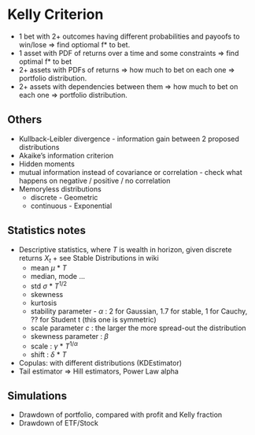 # Kelly Criterion

* 1 bet with 2+ outcomes having different probabilities and payoofs to win/lose => find optiomal f* to bet.
* 1 asset with PDF of returns over a time and some constraints => find optimal f* to bet
* 2+ assets with PDFs of returns => how much to bet on each one => portfolio distribution.
* 2+ assets with dependencies between them => how much to bet on each one => portfolio distribution.

## Others

* Kullback-Leibler divergence - information gain between 2 proposed distributions
* Akaike’s information criterion
* Hidden moments
* mutual information instead of covariance or correlation - check what happens on negative / positive / no correlation
* Memoryless distributions
  * discrete - Geometric
  * continuous - Exponential

## Statistics notes

* Descriptive statistics, where $T$ is wealth in horizon, given discrete returns $X_t$ + see Stable Distributions in wiki
  * mean $\mu \ * \ T$
  * median, mode ...
  * std $\sigma \ * \ T^{1/2}$
  * skewness
  * kurtosis
  * stability parameter - $\alpha$ : 2 for Gaussian, 1.7 for stable, 1 for Cauchy, ?? for Student t (this one is symmetric)
  * scale parameter $c$ : the larger the more spread-out the distribution
  * skewness parameter : $\beta$
  * scale : $\gamma \ * \ T^{1/\alpha}$ 
  * shift : $\delta \ * \ T$
* Copulas: with different distributions (KDEstimator)
* Tail estimator => Hill estimators, Power Law alpha

## Simulations

* Drawdown of portfolio, compared with profit and Kelly fraction
* Drawdown of ETF/Stock